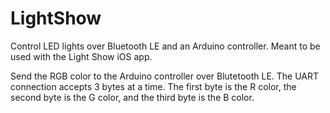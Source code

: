 LightShow
=========

Control LED lights over Bluetooth LE and an Arduino controller.  Meant to be used with the Light Show iOS app.

Send the RGB color to the Arduino controller over Blutetooth LE.  The UART connection accepts 3 bytes at a time.  The first byte is the R color, the second byte is the G color, and the third byte is the B color.
